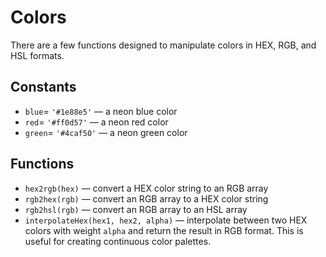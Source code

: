 # Colors

There are a few functions designed to manipulate colors in HEX, RGB, and HSL formats.

## Constants

- `blue`= `'#1e88e5'` — a neon blue color
- `red`= `'#ff0d57'` — a neon red color
- `green`= `'#4caf50'` — a neon green color

## Functions

- `hex2rgb(hex)` — convert a HEX color string to an RGB array
- `rgb2hex(rgb)` — convert an RGB array to a HEX color string
- `rgb2hsl(rgb)` — convert an RGB array to an HSL array
- `interpolateHex(hex1, hex2, alpha)` — interpolate between two HEX colors with weight `alpha` and return the result in RGB format. This is useful for creating continuous color palettes.